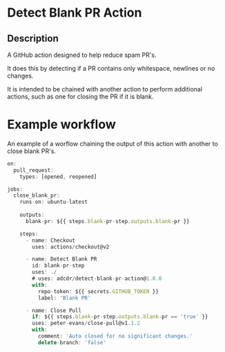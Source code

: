 # Detect Blank PR Action

## Description

A GitHub action designed to help reduce spam PR's.

It does this by detecting if a PR contains only whitespace, newlines or no changes.

It is intended to be chained with another action to perform additional actions,
such as one for closing the PR if it is blank.


# Example workflow

An example of a worflow chaining the output of this action with another to close 
blank PR's.

```javascript
on:
  pull_request:
    types: [opened, reopened]

jobs:
  close_blank_pr:
    runs-on: ubuntu-latest
    
    outputs:
      blank-pr: ${{ steps.blank-pr-step.outputs.blank-pr }}

    steps:
      - name: Checkout
        uses: actions/checkout@v2

      - name: Detect Blank PR
        id: blank-pr-step
        uses: ./
        # uses: adcdr/detect-blank-pr-action@1.0.0
        with:
          repo-token: ${{ secrets.GITHUB_TOKEN }}
          label: 'Blank PR'

      - name: Close Pull
        if: ${{ steps.blank-pr-step.outputs.blank-pr == 'true' }}
        uses: peter-evans/close-pull@v1.1.2
        with:
          comment: 'Auto closed for no significant changes.'
          delete-branch: 'false'
```